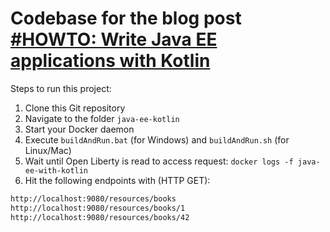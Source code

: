 # Codebase for the blog post [#HOWTO: Write Java EE applications with Kotlin](https://rieckpil.de/howto-write-java-ee-applications-with-kotlin/)

Steps to run this project:

1. Clone this Git repository
2. Navigate to the folder `java-ee-kotlin`
3. Start your Docker daemon
4. Execute `buildAndRun.bat` (for Windows) and `buildAndRun.sh` (for Linux/Mac)
5. Wait until Open Liberty is read to access request: `docker logs -f java-ee-with-kotlin`
6. Hit the following endpoints with (HTTP GET):

```bash
http://localhost:9080/resources/books
http://localhost:9080/resources/books/1
http://localhost:9080/resources/books/42
```
